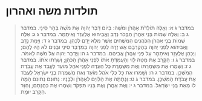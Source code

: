 # תולדות משה ואהרון

> במדבר ג א: וְאֵלֶּה תּוֹלְדֹת אַהֲרֹן וּמֹשֶׁה:  בְּיוֹם דִּבֶּר יְהוָה אֶת מֹשֶׁה בְּהַר סִינָי.
> במדבר ג ב: וְאֵלֶּה שְׁמוֹת בְּנֵי אַהֲרֹן הַבְּכֹר נָדָב וַאֲבִיהוּא אֶלְעָזָר וְאִיתָמָר.
> במדבר ג ג: אֵלֶּה שְׁמוֹת בְּנֵי אַהֲרֹן הַכֹּהֲנִים הַמְּשֻׁחִים אֲשֶׁר מִלֵּא יָדָם לְכַהֵן.
> במדבר ג ד: וַיָּמָת נָדָב וַאֲבִיהוּא לִפְנֵי יְהוָה בְּהַקְרִבָם אֵשׁ זָרָה לִפְנֵי יְהוָה בְּמִדְבַּר סִינַי וּבָנִים לֹא הָיוּ לָהֶם; וַיְכַהֵן אֶלְעָזָר וְאִיתָמָר עַל פְּנֵי אַהֲרֹן אֲבִיהֶם.
> במדבר ג ה: וַיְדַבֵּר יְהוָה אֶל מֹשֶׁה לֵּאמֹר.
> במדבר ג ו: הַקְרֵב אֶת מַטֵּה לֵוִי וְהַעֲמַדְתָּ אֹתוֹ לִפְנֵי אַהֲרֹן הַכֹּהֵן; וְשֵׁרְתוּ אֹתוֹ.
> במדבר ג ז: וְשָׁמְרוּ אֶת מִשְׁמַרְתּוֹ וְאֶת מִשְׁמֶרֶת כָּל הָעֵדָה לִפְנֵי אֹהֶל מוֹעֵד לַעֲבֹד אֶת עֲבֹדַת הַמִּשְׁכָּן.
> במדבר ג ח: וְשָׁמְרוּ אֶת כָּל כְּלֵי אֹהֶל מוֹעֵד וְאֶת מִשְׁמֶרֶת בְּנֵי יִשְׂרָאֵל לַעֲבֹד אֶת עֲבֹדַת הַמִּשְׁכָּן.
> במדבר ג ט: וְנָתַתָּה אֶת הַלְוִיִּם לְאַהֲרֹן וּלְבָנָיו:  נְתוּנִם נְתוּנִם הֵמָּה לוֹ מֵאֵת בְּנֵי יִשְׂרָאֵל.
> במדבר ג י: וְאֶת אַהֲרֹן וְאֶת בָּנָיו תִּפְקֹד וְשָׁמְרוּ אֶת כְּהֻנָּתָם; וְהַזָּר הַקָּרֵב יוּמָת. 
 

